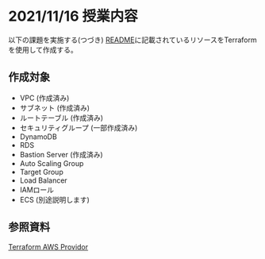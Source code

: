 # 2021/11/16 授業内容
以下の課題を実施する(つづき)
[README](../README.md)に記載されているリソースをTerraformを使用して作成する。

## 作成対象
* VPC (作成済み)
* サブネット (作成済み)
* ルートテーブル (作成済み)
* セキュリティグループ (一部作成済み)
* DynamoDB
* RDS
* Bastion Server (作成済み)
* Auto Scaling Group
* Target Group
* Load Balancer
* IAMロール
* ECS (別途説明します)

## 参照資料
[Terraform AWS Providor](https://registry.terraform.io/providers/hashicorp/aws/latest/docs)
